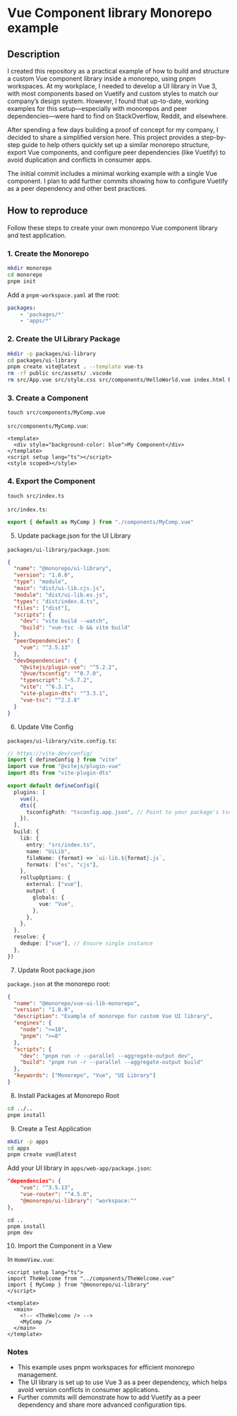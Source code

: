 # Vue Component library Monorepo example

## Description

I created this repository as a practical example of how to build and structure a custom Vue component library inside a monorepo, using pnpm workspaces. At my workplace, I needed to develop a UI library in Vue 3, with most components based on Vuetify and custom styles to match our company’s design system. However, I found that up-to-date, working examples for this setup—especially with monorepos and peer dependencies—were hard to find on StackOverflow, Reddit, and elsewhere.

After spending a few days building a proof of concept for my company, I decided to share a simplified version here. This project provides a step-by-step guide to help others quickly set up a similar monorepo structure, export Vue components, and configure peer dependencies (like Vuetify) to avoid duplication and conflicts in consumer apps.

The initial commit includes a minimal working example with a single Vue component. I plan to add further commits showing how to configure Vuetify as a peer dependency and other best practices.

## How to reproduce

Follow these steps to create your own monorepo Vue component library and test application.

### 1. Create the Monorepo

```bash
mkdir monorepo
cd monorepo
pnpm init
```

Add a `pnpm-workspace.yaml` at the root:

```yaml
packages:
	- 'packages/*'
	- 'apps/*'
```

### 2. Create the UI Library Package

```bash
mkdir -p packages/ui-library
cd packages/ui-library
pnpm create vite@latest . --template vue-ts
rm -rf public src/assets/ .vscode
rm src/App.vue src/style.css src/components/HelloWorld.vue index.html README.md main.ts
```

### 3. Create a Component

```
touch src/components/MyComp.vue
```

`src/components/MyComp.vue`:

```vue
<template>
  <div style="background-color: blue">My Component</div>
</template>
<script setup lang="ts"></script>
<style scoped></style>
```

### 4. Export the Component

```
touch src/index.ts
```

`src/index.ts`:

```ts
export { default as MyComp } from "./components/MyComp.vue"
```

5. Update package.json for the UI Library

`packages/ui-library/package.json`:

```json
{
  "name": "@monorepo/ui-library",
  "version": "1.0.0",
  "type": "module",
  "main": "dist/ui-lib.cjs.js",
  "module": "dist/ui-lib.es.js",
  "types": "dist/index.d.ts",
  "files": ["dist"],
  "scripts": {
    "dev": "vite build --watch",
    "build": "vue-tsc -b && vite build"
  },
  "peerDependencies": {
    "vue": "^3.5.13"
  },
  "devDependencies": {
    "@vitejs/plugin-vue": "^5.2.2",
    "@vue/tsconfig": "^0.7.0",
    "typescript": "~5.7.2",
    "vite": "^6.3.1",
    "vite-plugin-dts": "^3.3.1",
    "vue-tsc": "^2.2.8"
  }
}
```

6. Update Vite Config

`packages/ui-library/vite.config.ts`:

```ts
// https://vite.dev/config/
import { defineConfig } from "vite"
import vue from "@vitejs/plugin-vue"
import dts from "vite-plugin-dts"

export default defineConfig({
  plugins: [
    vue(),
    dts({
      tsconfigPath: "tsconfig.app.json", // Point to your package's tsconfig
    }),
  ],
  build: {
    lib: {
      entry: "src/index.ts",
      name: "UiLib",
      fileName: (format) => `ui-lib.${format}.js`,
      formats: ["es", "cjs"],
    },
    rollupOptions: {
      external: ["vue"],
      output: {
        globals: {
          vue: "Vue",
        },
      },
    },
  },
  resolve: {
    dedupe: ["vue"], // Ensure single instance
  },
})
```

7. Update Root package.json

`package.json` at the monorepo root:

```json
{
  "name": "@monorepo/vue-ui-lib-monorepo",
  "version": "1.0.0",
  "description": "Example of monorepo for custom Vue UI library",
  "engines": {
    "node": ">=18",
    "pnpm": ">=8"
  },
  "scripts": {
    "dev": "pnpm run -r --parallel --aggregate-output dev",
    "build": "pnpm run -r --parallel --aggregate-output build"
  },
  "keywords": ["Monorepo", "Vue", "UI Library"]
}
```

8. Install Packages at Monorepo Root

```bash
cd ../..
pnpm install
```

9. Create a Test Application

```bash
mkdir -p apps
cd apps
pnpm create vue@latest
```

Add your UI library in `apps/web-app/package.json`:

```json
"dependencies": {
	"vue": "^3.5.13",
	"vue-router": "^4.5.0",
	"@monorepo/ui-library": "workspace:^"
},
```

```
cd ..
pnpm install
pnpm dev
```

10. Import the Component in a View

In `HomeView.vue`:

```vue
<script setup lang="ts">
import TheWelcome from "../components/TheWelcome.vue"
import { MyComp } from "@monorepo/ui-library"
</script>

<template>
  <main>
    <!-- <TheWelcome /> -->
    <MyComp />
  </main>
</template>
```

### Notes

- This example uses pnpm workspaces for efficient monorepo management.
- The UI library is set up to use Vue 3 as a peer dependency, which helps avoid version conflicts in consumer applications.
- Further commits will demonstrate how to add Vuetify as a peer dependency and share more advanced configuration tips.
